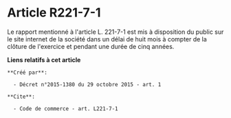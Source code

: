 # Article R221-7-1

Le rapport mentionné à l'article L. 221-7-1 est mis à disposition du public sur le site internet de la société dans un délai
de huit mois à compter de la clôture de l'exercice et pendant une durée de cinq années.

**Liens relatifs à cet article**

	**Créé par**:

	  - Décret n°2015-1380 du 29 octobre 2015 - art. 1

	**Cite**:

	  - Code de commerce - art. L221-7-1
